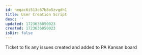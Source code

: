 ```yaml
---
id: heqac6i513c67b8o5zvgdh1
title: User Creation Script
desc: ''
updated: 1723636850023
created: 1723636850023
isDir: false
---
```

Ticket to fix any issues created and added to PA Kansan board